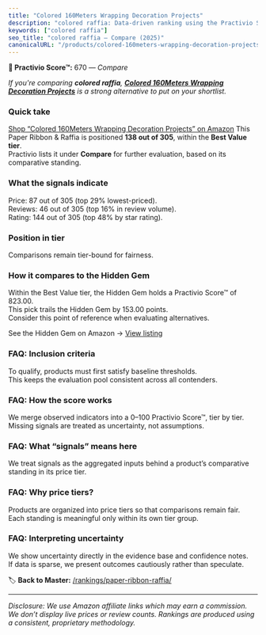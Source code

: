 ```yaml
---
title: "Colored 160Meters Wrapping Decoration Projects"
description: "colored raffia: Data-driven ranking using the Practivio Score™. Positioned by quality, value, demand, findability, momentum."
keywords: ["colored raffia"]
seo_title: "colored raffia — Compare (2025)"
canonicalURL: "/products/colored-160meters-wrapping-decoration-projects-B08HCXL8TW/"
---
```


**🛒 Practivio Score™:** 670 — _Compare_


*If you're comparing **colored raffia**, **[Colored 160Meters Wrapping Decoration Projects](https://www.amazon.com/dp/B08HCXL8TW?tag=practivio-20)** is a strong alternative to put on your shortlist.*
### Quick take
[Shop “Colored 160Meters Wrapping Decoration Projects” on Amazon](https://www.amazon.com/dp/B08HCXL8TW?tag=practivio-20)
This Paper Ribbon & Raffia is positioned **138 out of 305**, within the **Best Value tier**.  
Practivio lists it under **Compare** for further evaluation, based on its comparative standing.

### What the signals indicate
Price: 87 out of 305 (top 29% lowest-priced).  
Reviews: 46 out of 305 (top 16% in review volume).  
Rating: 144 out of 305 (top 48% by star rating).  

### Position in tier
Comparisons remain tier-bound for fairness.

### How it compares to the Hidden Gem
Within the Best Value tier, the Hidden Gem holds a Practivio Score™ of 823.00.  
This pick trails the Hidden Gem by 153.00 points.  
Consider this point of reference when evaluating alternatives.  

See the Hidden Gem on Amazon → [View listing](https://www.amazon.com/dp/B072XBTGHN?tag=practivio-20)

### FAQ: Inclusion criteria
To qualify, products must first satisfy baseline thresholds.  
This keeps the evaluation pool consistent across all contenders.

### FAQ: How the score works
We merge observed indicators into a 0–100 Practivio Score™, tier by tier.  
Missing signals are treated as uncertainty, not assumptions.

### FAQ: What “signals” means here
We treat signals as the aggregated inputs behind a product’s comparative standing in its price tier.

### FAQ: Why price tiers?
Products are organized into price tiers so that comparisons remain fair.  
Each standing is meaningful only within its own tier group.

### FAQ: Interpreting uncertainty
We show uncertainty directly in the evidence base and confidence notes.  
If data is sparse, we present outcomes cautiously rather than speculate.

<!-- Missing template for Compare/CompareWithinPriceClass -->


🏷️ **Back to Master:** [/rankings/paper-ribbon-raffia/](/rankings/paper-ribbon-raffia/)

---
_Disclosure: We use Amazon affiliate links which may earn a commission. We don’t display live prices or review counts. Rankings are produced using a consistent, proprietary methodology._
